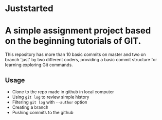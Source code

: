 # Juststarted
  A simple assignment project based on the beginning tutorials of GIT.
========
This repository has more than 10 basic commits on master and two on branch 'just' by two different coders, providing a basic commit structure for learning exploring Git commands.

## Usage

* Clone to the repo made in github in local computer
* Using `git log` to review simple history
* Filtering `git log` with `--author` option
* Creating a branch
* Pushing commits to the github

